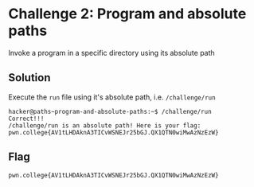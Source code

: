 # Challenge 2: Program and absolute paths
Invoke a program in a specific directory using its absolute path
## Solution
Execute the `run` file using it's absolute path, i.e. `/challenge/run`
```
hacker@paths~program-and-absolute-paths:~$ /challenge/run
Correct!!!
/challenge/run is an absolute path! Here is your flag:
pwn.college{AV1tLHDAknA3TICvWSNEJr25bGJ.QX1QTN0wiMwAzNzEzW}
```

## Flag
`pwn.college{AV1tLHDAknA3TICvWSNEJr25bGJ.QX1QTN0wiMwAzNzEzW}`